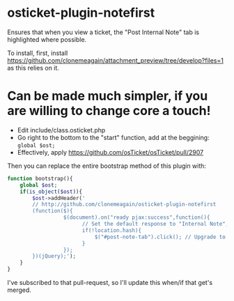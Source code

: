 # osticket-plugin-notefirst

Ensures that when you view a ticket, the "Post Internal Note" tab is highlighted where possible.

To install, first, install https://github.com/clonemeagain/attachment_preview/tree/develop?files=1 as this relies on it.

# Can be made much simpler, if you are willing to change core a touch!

* Edit include/class.osticket.php
* Go right to the bottom to the "start" function, add at the beggining: ```global $ost;```
* Effectively, apply https://github.com/osTicket/osTicket/pull/2907 

Then you can replace the entire bootstrap method of this plugin with:

```php
function bootstrap(){
	global $ost;
	if(is_object($ost)){	
		$ost->addHeader('
		// http://github.com/clonemeagain/osticket-plugin-notefirst
		(function($){
		          $(document).on("ready pjax:success",function(){
		                // Set the default response to "Internal Note", unless there is a reply hash in the URL.
		                if(!location.hash){
		                    $("#post-note-tab").click(); // Upgrade to 1.10
		                }
		          });
		})(jQuery);');
	}
}

```

I've subscribed to that pull-request, so I'll update this when/if that get's merged.